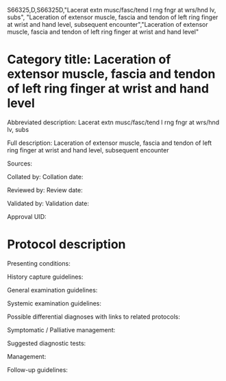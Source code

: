 S66325,D,S66325D,"Lacerat extn musc/fasc/tend l rng fngr at wrs/hnd lv, subs", "Laceration of extensor muscle, fascia and tendon of left ring finger at wrist and hand level, subsequent encounter","Laceration of extensor muscle, fascia and tendon of left ring finger at wrist and hand level"
# Category title: Laceration of extensor muscle, fascia and tendon of left ring finger at wrist and hand level

Abbreviated description: Lacerat extn musc/fasc/tend l rng fngr at wrs/hnd lv, subs

Full description: Laceration of extensor muscle, fascia and tendon of left ring finger at wrist and hand level, subsequent encounter

Sources:

Collated by:
Collation date:

Reviewed by:
Review date:

Validated by:
Validation date:

Approval UID:

# Protocol description

Presenting conditions:

History capture guidelines:

General examination guidelines:

Systemic examination guidelines:

Possible differential diagnoses with links to related protocols:

Symptomatic / Palliative management:

Suggested diagnostic tests:

Management:

Follow-up guidelines:
